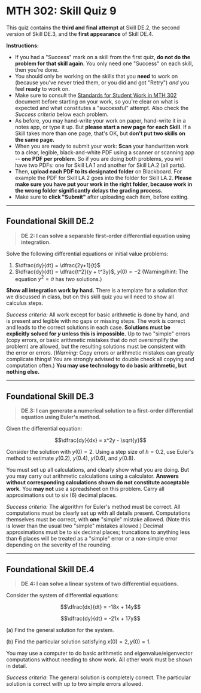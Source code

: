 # MTH 302: Skill Quiz 9

This quiz contains the **third and final attempt** at Skill DE.2, the second version of Skill DE.3,  and the **first appearance** of Skill DE.4. 

**Instructions:**

* If you had a "Success" mark on a skill from the first quiz, **do not do the problem for that skill again**. You only need one "Success" on each skill, then you're done. 
* You should only be working on the skills that you **need** to work on (because you've never tried them, or you did and got "Retry") *and* you feel **ready** to work on. 
* Make sure to consult the [Standards for Student Work in MTH 302](https://github.com/RobertTalbert/linalg-diffeq/blob/main/course-docs/standards-for-student-work.md) document before starting on your work, so you're clear on what is expected and what constitutes a "successful" attempt. Also check the *Success criteria* below each problem. 
* As before, you may hand-write your work on paper, hand-write it in a notes app, or type it up. But **please start a new page for each Skill**. If a Skill takes more than one page, that's OK, but **don't put two skills on the same page.**
* When you are ready to submit your work: **Scan** your handwritten work to a clear, legible, black-and-white PDF using a scanner or scanning app -- **one PDF per problem**. So if you are doing both problems, you will have two PDFs: one for Skill LA.1 and another for Skill LA.2 (all parts).  
* Then, **upload each PDF to its designated folder** on Blackboard. For example the PDF for Skill LA.2 goes into the folder for Skill LA.2. **Please make sure you have put your work in the right folder, because work in the wrong folder significantly delays the grading process.**
* Make sure to **click "Submit"** after uploading each item, before exiting. 

---

## Foundational Skill DE.2

> **DE.2: I can solve a separable first-order differential equation using integration.**

Solve the following differential equations or initial value problems: 

1. $\dfrac{dy}{dt} = \dfrac{2y+1}{t}$ 
2. $\dfrac{dy}{dt} = \dfrac{t^2}{y + t^3y}$, $y(0) = -2$   (Warning/hint: The equation $y^2 = a$ has *two* solutions.)

**Show all integration work by hand.** There is a template for a solution that we discussed in class, but on this skill quiz you will need to show all calculus steps. 

*Success criteria:* All work except for basic arithmetic is done by hand, and is present and legible with no gaps or missing steps. The work is correct and leads to the correct solutions in each case. **Solutions must be explicitly solved for $y$ unless this is impossible.** Up to two "simple" errors (copy errors, or basic arithmetic mistakes that do not oversimplify the problem) are allowed, but the resulting solutions must be consistent with the error or errors. (*Warning*: Copy errors or arithmetic mistakes can greatly complicate things! You are strongly advised to double check all copying and computation often.) **You may use technology to do basic arithmetic, but nothing else.** 

---

## Foundational Skill DE.3

> **DE.3: I can generate a numerical solution to a first-order differential equation using Euler's method.**

Given the differential equation: 

$$\dfrac{dy}{dx} = x^2y - \sqrt{y}$$ 

Consider the solution with $y(0) = 2$. Using a step size of $h = 0.2$, use Euler's method to estimate $y(0.2)$, $y(0.4)$, $y(0.6)$, and $y(0.8)$. 

You must set up all calculations, and clearly show what you are doing. But you may carry out arithmetic calculations using a calculator. **Answers without corresponding calculations shown do not constitute acceptable work.** You **may not** use a spreadsheet on this problem. Carry all approximations out to six (6) decimal places. 

*Success criteria:* The algorithm for Euler's method must be correct. All computations must be clearly set up with all details present. Computations themselves must be correct, with **one** "simple" mistake allowed. (Note this is lower than the usual two "simple" mistakes allowed.) Decimal approximations must be to six decimal places; truncations to anything less than 6 places will be treated as a "simple" error or a non-simple error depending on the severity of the rounding. 

---

## Foundational Skill DE.4

> **DE.4: I can solve a linear system of two differential equations.**

Consider the system of differential equations: 

$$\dfrac{dx}{dt} = -18x + 14y$$

$$\dfrac{dy}{dt} = -21x + 17y$$

(a) Find the general solution for the system. 

(b) Find the particular solution satisfying $x(0) = 2, y(0) = 1$. 

You may use a computer to do basic arithmetic and eigenvalue/eigenvector computations without needing to show work. All other work must be shown in detail. 

*Success criteria*: The general solution is completely correct. The particular solution is correct with up to two simple errors allowed. 